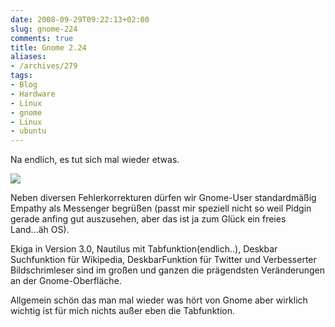 ```yaml
---
date: 2008-09-29T09:22:13+02:00
slug: gnome-224
comments: true
title: Gnome 2.24
aliases:
- /archives/279
tags:
- Blog
- Hardware
- Linux
- gnome
- Linux
- ubuntu
---
```


Na endlich, es tut sich mal wieder etwas.

![](http://wiki.ubuntuusers.de/_image?width=200&target=Empathy%2Fempathy_contact_list.png)

Neben diversen Fehlerkorrekturen dürfen wir Gnome-User standardmäßig
Empathy als Messenger begrüßen (passt mir speziell nicht so weil Pidgin
gerade anfing gut auszusehen, aber das ist ja zum Glück ein freies
Land...äh OS).

Ekiga in Version 3.0, Nautilus mit Tabfunktion(endlich..), Deskbar
Suchfunktion für Wikipedia, DeskbarFunktion für Twitter und Verbesserter
Bildschrimleser sind im großen und ganzen die prägendsten Veränderungen an
der Gnome-Oberfläche.

Allgemein schön das man mal wieder was hört von Gnome aber wirklich wichtig
ist für mich nichts außer eben die Tabfunktion.

